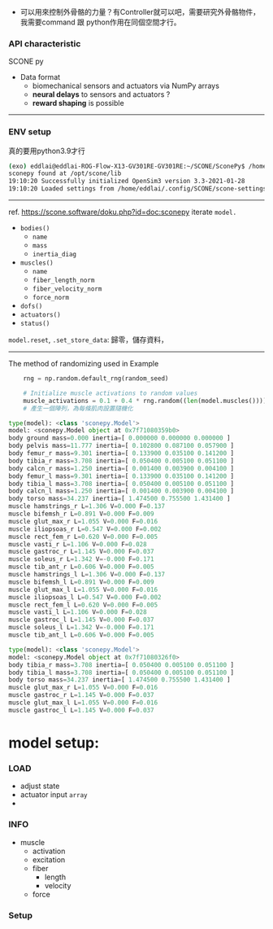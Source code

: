 - 可以用來控制外骨骼的力量？有Controller就可以吧，需要研究外骨骼物件，我需要command 跟 python作用在同個空間才行。
### API characteristic
SCONE py
- Data format
	- biomechanical sensors and actuators via NumPy arrays
	- **neural delays** to sensors and actuators ?
	- **reward shaping** is possible

---
### ENV setup
真的要用python3.9才行
```bash
(exo) eddlai@eddlai-ROG-Flow-X13-GV301RE-GV301RE:~/SCONE/SconePy$ /home/eddlai/miniconda3/envs/exo/bin/python /home/eddlai/SCONE/SconePy/sconetools.py                                                                                                  
sconepy found at /opt/scone/lib                                                                                             
19:10:20 Successfully initialized OpenSim3 version 3.3-2021-01-28                                                           
19:10:20 Loaded settings from /home/eddlai/.config/SCONE/scone-settings.zml 
```

---
ref. https://scone.software/doku.php?id=doc:sconepy
iterate `model.`
- `bodies()`
	- `name`
	- `mass`
	- `inertia_diag`
- `muscles()`
	- `name`
	- `fiber_length_norm`
	- `fiber_velocity_norm`
	- `force_norm`
- `dofs()`
- `actuators()`
- `status()`

`model.reset`, `.set_store_data`: 歸零，儲存資料，


---
The method of randomizing used in Example
```python
	rng = np.random.default_rng(random_seed)

	# Initialize muscle activations to random values
	muscle_activations = 0.1 + 0.4 * rng.random((len(model.muscles())))
	# 產生一個陣列，為每條肌肉設置隨機化
```


```python
type(model): <class 'sconepy.Model'>
model: <sconepy.Model object at 0x7f71080359b0>
body ground mass=0.000 inertia=[ 0.000000 0.000000 0.000000 ]
body pelvis mass=11.777 inertia=[ 0.102800 0.087100 0.057900 ]
body femur_r mass=9.301 inertia=[ 0.133900 0.035100 0.141200 ]
body tibia_r mass=3.708 inertia=[ 0.050400 0.005100 0.051100 ]
body calcn_r mass=1.250 inertia=[ 0.001400 0.003900 0.004100 ]
body femur_l mass=9.301 inertia=[ 0.133900 0.035100 0.141200 ]
body tibia_l mass=3.708 inertia=[ 0.050400 0.005100 0.051100 ]
body calcn_l mass=1.250 inertia=[ 0.001400 0.003900 0.004100 ]
body torso mass=34.237 inertia=[ 1.474500 0.755500 1.431400 ]
muscle hamstrings_r L=1.306 V=0.000 F=0.137
muscle bifemsh_r L=0.891 V=0.000 F=0.009
muscle glut_max_r L=1.055 V=0.000 F=0.016
muscle iliopsoas_r L=0.547 V=0.000 F=0.002
muscle rect_fem_r L=0.620 V=0.000 F=0.005
muscle vasti_r L=1.106 V=0.000 F=0.028
muscle gastroc_r L=1.145 V=0.000 F=0.037
muscle soleus_r L=1.342 V=-0.000 F=0.171
muscle tib_ant_r L=0.606 V=0.000 F=0.005
muscle hamstrings_l L=1.306 V=0.000 F=0.137
muscle bifemsh_l L=0.891 V=0.000 F=0.009
muscle glut_max_l L=1.055 V=0.000 F=0.016
muscle iliopsoas_l L=0.547 V=0.000 F=0.002
muscle rect_fem_l L=0.620 V=0.000 F=0.005
muscle vasti_l L=1.106 V=0.000 F=0.028
muscle gastroc_l L=1.145 V=0.000 F=0.037
muscle soleus_l L=1.342 V=-0.000 F=0.171
muscle tib_ant_l L=0.606 V=0.000 F=0.005
```

```python
type(model): <class 'sconepy.Model'>
model: <sconepy.Model object at 0x7f71080326f0>
body tibia_r mass=3.708 inertia=[ 0.050400 0.005100 0.051100 ]
body tibia_l mass=3.708 inertia=[ 0.050400 0.005100 0.051100 ]
body torso mass=34.237 inertia=[ 1.474500 0.755500 1.431400 ]
muscle glut_max_r L=1.055 V=0.000 F=0.016
muscle gastroc_r L=1.145 V=0.000 F=0.037
muscle glut_max_l L=1.055 V=0.000 F=0.016
muscle gastroc_l L=1.145 V=0.000 F=0.037

```

# model setup:
### LOAD
- adjust state
- actuator input `array`
- 
### INFO
- muscle
	- activation
	- excitation
	- fiber
		- length
		- velocity
	- force
### Setup